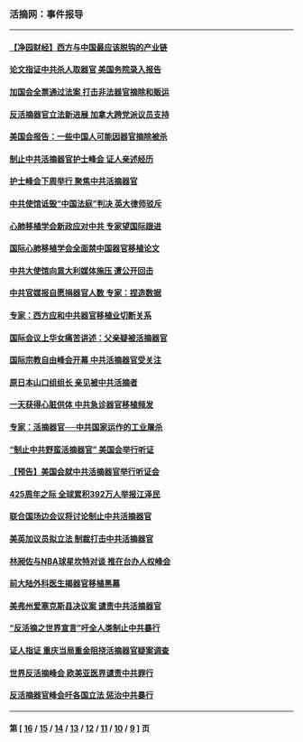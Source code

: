 ### 活摘网：事件报导
---
#### [【净园财经】西方与中国最应该脱钩的产业链](../../pages/nf5877/n14016113.md?07170430) 
#### [论文指证中共杀人取器官 美国务院录入报告](../../pages/nf5877/n13999890.md?07170430) 
#### [加国会全票通过法案 打击非法器官摘除和贩运](../../pages/nf5877/n13884924.md?07170430) 
#### [反活摘器官立法新进展 加拿大跨党派议员支持](../../pages/nf5877/n13876061.md?07170430) 
#### [美国会报告：一些中国人可能因器官摘除被杀](../../pages/nf5877/n13867964.md?07170430) 
#### [制止中共活摘器官护士峰会 证人亲述经历](../../pages/nf5877/n13859007.md?07170430) 
#### [护士峰会下周举行 聚焦中共活摘器官](../../pages/nf5877/n13855418.md?07170430) 
#### [中共使馆诋毁“中国法庭”判决 英大律师驳斥](../../pages/nf5877/n13833945.md?07170430) 
#### [心肺移植学会新政应对中共 专家望国际跟进](../../pages/nf5877/n13829043.md?07170430) 
#### [国际心肺移植学会全面禁中国器官移植论文](../../pages/nf5877/n13827785.md?07170430) 
#### [中共大使馆向意大利媒体施压 遭公开回击](../../pages/nf5877/n13826038.md?07170430) 
#### [中共官媒报自愿捐器官人数 专家：捏造数据](../../pages/nf5877/n13814130.md?07170430) 
#### [专家：西方应和中共器官移植业切断关系](../../pages/nf5877/n13772828.md?07170430) 
#### [国际会议上华女痛苦讲述：父亲疑被活摘器官](../../pages/nf5877/n13771583.md?07170430) 
#### [国际宗教自由峰会开幕 中共活摘器官受关注](../../pages/nf5877/n13769995.md?07170430) 
#### [原日本山口组组长 亲见被中共活摘者](../../pages/nf5877/n13767360.md?07170430) 
#### [一天获得心脏供体 中共急诊器官移植频发](../../pages/nf5877/n13764689.md?07170430) 
#### [专家：活摘器官──中共国家运作的工业屠杀](../../pages/nf5877/n13761178.md?07170430) 
#### [“制止中共野蛮活摘器官” 美国会举行听证](../../pages/nf5877/n13735831.md?07170430) 
#### [【预告】美国会就中共活摘器官举行听证会](../../pages/nf5877/n13732843.md?07170430) 
#### [425周年之际 全球累积392万人举报江泽民](../../pages/nf5877/n13719232.md?07170430) 
#### [联合国场边会议将讨论制止中共活摘器官](../../pages/nf5877/n13656361.md?07170430) 
#### [美英加议员拟立法 制裁打击中共活摘器官](../../pages/nf5877/n13430251.md?07170430) 
#### [林昶佐与NBA球星坎特对谈 推在台办人权峰会](../../pages/nf5877/n13414467.md?07170430) 
#### [前大陆外科医生揭器官移植黑幕](../../pages/nf5877/n13401416.md?07170430) 
#### [美弗州爱塞克斯县决议案 谴责中共活摘器官](../../pages/nf5877/n13320919.md?07170430) 
#### [“反活摘之世界宣言”吁全人类制止中共暴行](../../pages/nf5877/n13259730.md?07170430) 
#### [证人指证 重庆当局重金阻挠活摘器官疑案调查](../../pages/nf5877/n13259127.md?07170430) 
#### [世界反活摘峰会 欧美亚医界谴责中共罪行](../../pages/nf5877/n13253550.md?07170430) 
#### [反活摘器官峰会吁各国立法 惩治中共暴行](../../pages/nf5877/n13245052.md?07170430) 

---
#### 第 [ [16](./16.md?07170430) / [15](./15.md?07170430) / [14](./14.md?07170430) / [13](./13.md?07170430) / [12](./12.md?07170430) / [11](./11.md?07170430) / [10](./10.md?07170430) / [9](./9.md?07170430) ] 页
